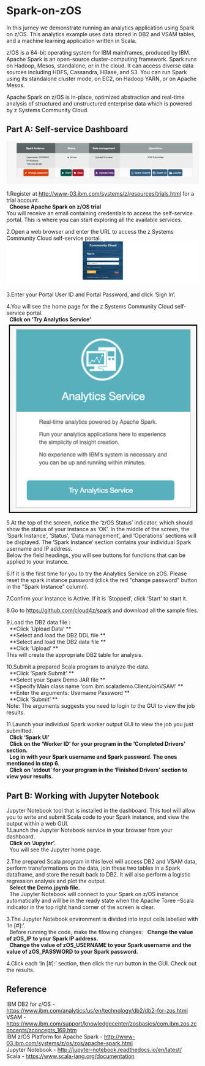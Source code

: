 # Spark-on-zOS
In this jurney we demonstrate running an analytics application using Spark on z/OS. This analytics example uses data stored in DB2 and VSAM tables, and a machine learning application written in Scala. 

z/OS is a 64-bit operating system for IBM mainframes, produced by IBM.
Apache Spark is an open-source cluster-computing framework.
Spark runs on Hadoop, Mesos, standalone, or in the cloud. It can access diverse data sources including HDFS, Cassandra, HBase, and S3. You can run Spark using its standalone cluster mode, on EC2, on Hadoop YARN, or on Apache Mesos.

Apache Spark on z/OS is in-place, optimized abstraction and real-time analysis of structured and unstructured enterprise data which is powered by z Systems Community Cloud.

## Part A: Self-service Dashboard
![GUI](img/Spark.png)  

1.Register at http://www-03.ibm.com/systems/z/resources/trials.html for a trial account.   
&nbsp;&nbsp;**Choose Apache Spark on z/OS trial**      
You will receive an email containing credentials to access the self-service portal.  This is where you can start exploring all the available services.   

2.Open a web browser and enter the URL to access the z Systems Community Cloud self-service portal.   
![LOGIN](img/Login.png)

3.Enter your Portal User ID and Portal Password, and click ‘Sign In’.  

4.You will see the home page for the z Systems Community Cloud self-service portal.  
&nbsp;&nbsp;**Click on ‘Try Analytics Service’**      
![TRIAL](img/Trial.png)

5.At the top of the screen, notice the ‘z/OS Status’ indicator, which should show the status of your instance as ‘OK’. In the middle of the screen, the ‘Spark Instance’, ‘Status’, ‘Data management’, and ‘Operations’ sections will be displayed. The ‘Spark Instance’ section contains your individual Spark username and IP address.   
Below the field headings, you will see buttons for functions that can be applied to your instance.   

6.If it is the first time for you to try the Analytics Service on zOS. Please reset the spark instance password (click the red "change password" button in the "Spark Instance" column).    

7.Confirm your instance is Active. If it is ‘Stopped’, click ‘Start’ to start it.   

8.Go to https://github.com/cloud4z/spark and download all the sample files.   

9.Load the DB2 data file :   
&nbsp;&nbsp;**Click ‘Upload Data’ **         
&nbsp;&nbsp;**Select and load the DB2 DDL file **      
&nbsp;&nbsp;**Select and load the DB2 data file **    
&nbsp;&nbsp;**Click ‘Upload’ **      
This will create the appropriate DB2 table for analysis.   

10.Submit a prepared Scala program to analyze the data.    
&nbsp;&nbsp;**Click ‘Spark Submit’ **           
&nbsp;&nbsp;**Select your Spark Demo JAR file **        
&nbsp;&nbsp;**Specify Main class name ‘com.ibm.scalademo.ClientJoinVSAM’ **     
&nbsp;&nbsp;**Enter the arguments: Username Password **         
&nbsp;&nbsp;**Click ‘Submit’ **     
Note: The arguments suggests you need to login to the GUI to view the job results.    

11.Launch your individual Spark worker output GUI to view the job you just submitted.   
&nbsp;&nbsp;**Click ‘Spark UI’**       
&nbsp;&nbsp;**Click on the ‘Worker ID’ for your program in the ‘Completed Drivers’ section.**     
&nbsp;&nbsp;**Log in with your Spark username and Spark password. The ones mentioned in step 6.**    
&nbsp;&nbsp;**Click on ‘stdout’ for your program in the ‘Finished Drivers’ section to view your results.**     
  
## Part B: Working with Jupyter Notebook
Jupyter Notebook tool that is installed in the dashboard. This tool will allow you to write and submit Scala code to your Spark instance, and view the output within a web GUI.  
1.Launch the Jupyter Notebook service in your browser from your dashboard.   
&nbsp;&nbsp;**Click on ‘Jupyter’.**      
&nbsp;&nbsp;You will see the Jupyter home page.          

2.The prepared Scala program in this level will access DB2 and VSAM data, perform transformations on the data, join these two tables in a Spark dataframe, and store the result back to DB2. It will also perform a logistic regression analysis and plot the output.   
&nbsp;&nbsp;**Select the Demo.jpynb file.**          
&nbsp;&nbsp;The Jupyter Notebook will connect to your Spark on z/OS instance automatically and will be in the ready state when the Apache Toree –Scala indicator in the top right hand corner of the screen is clear.     

3.The Jupyter Notebook environment is divided into input cells labelled with ‘In [#]:’.  
&nbsp;&nbsp;Before running the code, make the fllowing changes:
&nbsp;&nbsp;**Change the value of zOS_IP to your Spark IP address.**      
&nbsp;&nbsp;**Change the value of zOS_USERNAME to your Spark username and the value of zOS_PASSWORD to your Spark password.**      

4.Click each ‘In [#]:’ section, then click the run button in the GUI. Check out the results.

## Reference
IBM DB2 for z/OS - https://www.ibm.com/analytics/us/en/technology/db2/db2-for-zos.html   
VSAM - https://www.ibm.com/support/knowledgecenter/zosbasics/com.ibm.zos.zconcepts/zconcepts_169.htm   
IBM z/OS Platform for Apache Spark - http://www-03.ibm.com/systems/z/os/zos/apache-spark.html   
Jupyter Notebook - http://jupyter-notebook.readthedocs.io/en/latest/   
Scala - https://www.scala-lang.org/documentation   

